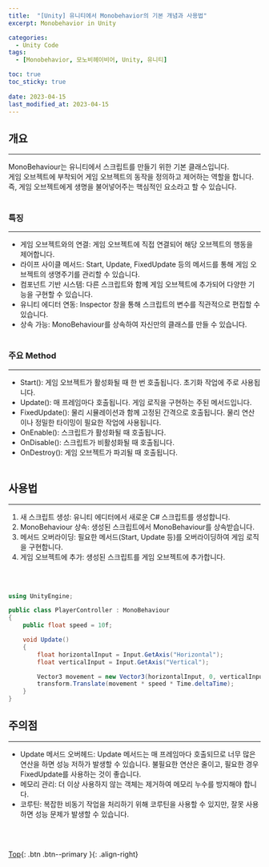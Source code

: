 ```yaml
---
title:  "[Unity] 유니티에서 Monobehavior의 기본 개념과 사용법"
excerpt: Monobehavior in Unity

categories:
  - Unity Code
tags:
  - [Monobehavior, 모노비헤이비어, Unity, 유니티]

toc: true
toc_sticky: true
 
date: 2023-04-15
last_modified_at: 2023-04-15
---
```


## 개요
---
MonoBehaviour는 유니티에서 스크립트를 만들기 위한 기본 클래스입니다. <br>
게임 오브젝트에 부착되어 게임 오브젝트의 동작을 정의하고 제어하는 역할을 합니다. <br>
즉, 게임 오브젝트에게 생명을 불어넣어주는 핵심적인 요소라고 할 수 있습니다.<br><br>

### 특징
---
* 게임 오브젝트와의 연결: 게임 오브젝트에 직접 연결되어 해당 오브젝트의 행동을 제어합니다.
* 라이프 사이클 메서드: Start, Update, FixedUpdate 등의 메서드를 통해 게임 오브젝트의 생명주기를 관리할 수 있습니다.
* 컴포넌트 기반 시스템: 다른 스크립트와 함께 게임 오브젝트에 추가되어 다양한 기능을 구현할 수 있습니다.
* 유니티 에디터 연동: Inspector 창을 통해 스크립트의 변수를 직관적으로 편집할 수 있습니다.
* 상속 가능: MonoBehaviour를 상속하여 자신만의 클래스를 만들 수 있습니다.
<br><br>

### 주요 Method
---
* Start(): 게임 오브젝트가 활성화될 때 한 번 호출됩니다. 초기화 작업에 주로 사용됩니다.
* Update(): 매 프레임마다 호출됩니다. 게임 로직을 구현하는 주된 메서드입니다.
* FixedUpdate(): 물리 시뮬레이션과 함께 고정된 간격으로 호출됩니다. 물리 연산이나 정밀한 타이밍이 필요한 작업에 사용됩니다.
* OnEnable(): 스크립트가 활성화될 때 호출됩니다.
* OnDisable(): 스크립트가 비활성화될 때 호출됩니다.
* OnDestroy(): 게임 오브젝트가 파괴될 때 호출됩니다.
<br><br>

## 사용법
---

1. 새 스크립트 생성: 유니티 에디터에서 새로운 C# 스크립트를 생성합니다.
2. MonoBehaviour 상속: 생성된 스크립트에서 MonoBehaviour를 상속받습니다.
3. 메서드 오버라이딩: 필요한 메서드(Start, Update 등)를 오버라이딩하여 게임 로직을 구현합니다.
4. 게임 오브젝트에 추가: 생성된 스크립트를 게임 오브젝트에 추가합니다.

<br><br>

```c#
using UnityEngine;

public class PlayerController : MonoBehaviour
{
    public float speed = 10f;

    void Update()
    {
        float horizontalInput = Input.GetAxis("Horizontal");
        float verticalInput = Input.GetAxis("Vertical");

        Vector3 movement = new Vector3(horizontalInput, 0, verticalInput);
        transform.Translate(movement * speed * Time.deltaTime);
    }
}
```

## 주의점
---
* Update 메서드 오버헤드: Update 메서드는 매 프레임마다 호출되므로 너무 많은 연산을 하면 성능 저하가 발생할 수 있습니다. 불필요한 연산은 줄이고, 필요한 경우 FixedUpdate를 사용하는 것이 좋습니다.
* 메모리 관리: 더 이상 사용하지 않는 객체는 제거하여 메모리 누수를 방지해야 합니다.
* 코루틴: 복잡한 비동기 작업을 처리하기 위해 코루틴을 사용할 수 있지만, 잘못 사용하면 성능 문제가 발생할 수 있습니다.
<br><br>

<br>

[Top](#){: .btn .btn--primary }{: .align-right}